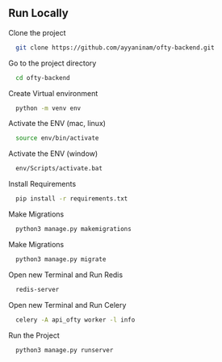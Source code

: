 
## Run Locally

Clone the project

```bash
  git clone https://github.com/ayyaninam/ofty-backend.git
```

Go to the project directory

```bash
  cd ofty-backend
```

Create Virtual environment

```bash
  python -m venv env
```

Activate the ENV (mac, linux)

```bash
  source env/bin/activate
```

Activate the ENV (window)

```bash
  env/Scripts/activate.bat
```

Install Requirements

```bash
  pip install -r requirements.txt
```

Make Migrations

```bash
  python3 manage.py makemigrations
```


Make Migrations

```bash
  python3 manage.py migrate
```


Open new Terminal and Run Redis

```bash
  redis-server
```


Open new Terminal and Run Celery

```bash
  celery -A api_ofty worker -l info 
```


Run the Project

```bash
  python3 manage.py runserver 
```
